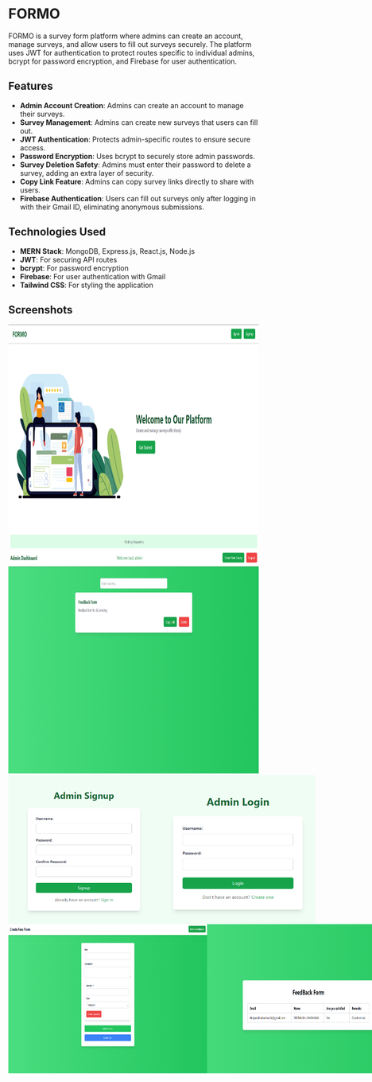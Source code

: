 # FORMO

FORMO is a survey form platform where admins can create an account, manage surveys, and allow users to fill out surveys securely. The platform uses JWT for authentication to protect routes specific to individual admins, bcrypt for password encryption, and Firebase for user authentication.

## Features

- **Admin Account Creation**: Admins can create an account to manage their surveys.
- **Survey Management**: Admins can create new surveys that users can fill out.
- **JWT Authentication**: Protects admin-specific routes to ensure secure access.
- **Password Encryption**: Uses bcrypt to securely store admin passwords.
- **Survey Deletion Safety**: Admins must enter their password to delete a survey, adding an extra layer of security.
- **Copy Link Feature**: Admins can copy survey links directly to share with users.
- **Firebase Authentication**: Users can fill out surveys only after logging in with their Gmail ID, eliminating anonymous submissions.
  
## Technologies Used

- **MERN Stack**: MongoDB, Express.js, React.js, Node.js
- **JWT**: For securing API routes
- **bcrypt**: For password encryption
- **Firebase**: For user authentication with Gmail
- **Tailwind CSS**: For styling the application

## Screenshots
<img src="./frontend/images Github/Home.png" alt="Screenshot 1" width="800" height="450">
<img src="./frontend/images Github/AdminDashboard.png" alt="Screenshot 2" width="800" height="450">
<div style="display: flex;">
    <img src="./frontend/images Github/Signup.png" alt="Screenshot 3" width="400" height="300">
    <img src="./frontend/images Github/Signin.png" alt="Screenshot 4" width="400" height="300">
</div>
<div style="display: flex;">
    <img src="./frontend/images Github/CreateForm.png" alt="Screenshot 5" width="400" height="300">
    <img src="./frontend/images Github/Analysis.png" alt="Screenshot 6" width="400" height="300">
</div>